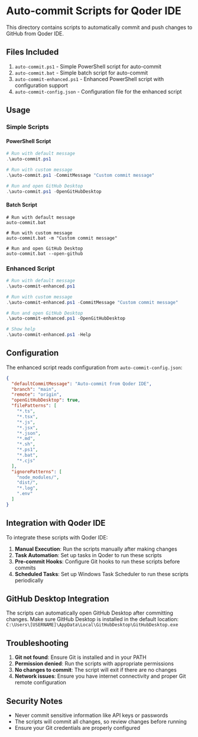 # Auto-commit Scripts for Qoder IDE

This directory contains scripts to automatically commit and push changes to GitHub from Qoder IDE.

## Files Included

1. `auto-commit.ps1` - Simple PowerShell script for auto-commit
2. `auto-commit.bat` - Simple batch script for auto-commit
3. `auto-commit-enhanced.ps1` - Enhanced PowerShell script with configuration support
4. `auto-commit-config.json` - Configuration file for the enhanced script

## Usage

### Simple Scripts

#### PowerShell Script
```powershell
# Run with default message
.\auto-commit.ps1

# Run with custom message
.\auto-commit.ps1 -CommitMessage "Custom commit message"

# Run and open GitHub Desktop
.\auto-commit.ps1 -OpenGitHubDesktop
```

#### Batch Script
```batch
# Run with default message
auto-commit.bat

# Run with custom message
auto-commit.bat -m "Custom commit message"

# Run and open GitHub Desktop
auto-commit.bat --open-github
```

### Enhanced Script

```powershell
# Run with default message
.\auto-commit-enhanced.ps1

# Run with custom message
.\auto-commit-enhanced.ps1 -CommitMessage "Custom commit message"

# Run and open GitHub Desktop
.\auto-commit-enhanced.ps1 -OpenGitHubDesktop

# Show help
.\auto-commit-enhanced.ps1 -Help
```

## Configuration

The enhanced script reads configuration from `auto-commit-config.json`:

```json
{
  "defaultCommitMessage": "Auto-commit from Qoder IDE",
  "branch": "main",
  "remote": "origin",
  "openGitHubDesktop": true,
  "filePatterns": [
    "*.ts",
    "*.tsx",
    "*.js",
    "*.jsx",
    "*.json",
    "*.md",
    "*.sh",
    "*.ps1",
    "*.bat",
    "*.cjs"
  ],
  "ignorePatterns": [
    "node_modules/",
    "dist/",
    "*.log",
    ".env"
  ]
}
```

## Integration with Qoder IDE

To integrate these scripts with Qoder IDE:

1. **Manual Execution**: Run the scripts manually after making changes
2. **Task Automation**: Set up tasks in Qoder to run these scripts
3. **Pre-commit Hooks**: Configure Git hooks to run these scripts before commits
4. **Scheduled Tasks**: Set up Windows Task Scheduler to run these scripts periodically

## GitHub Desktop Integration

The scripts can automatically open GitHub Desktop after committing changes. Make sure GitHub Desktop is installed in the default location:
`C:\Users\[USERNAME]\AppData\Local\GitHubDesktop\GitHubDesktop.exe`

## Troubleshooting

1. **Git not found**: Ensure Git is installed and in your PATH
2. **Permission denied**: Run the scripts with appropriate permissions
3. **No changes to commit**: The script will exit if there are no changes
4. **Network issues**: Ensure you have internet connectivity and proper Git remote configuration

## Security Notes

- Never commit sensitive information like API keys or passwords
- The scripts will commit all changes, so review changes before running
- Ensure your Git credentials are properly configured